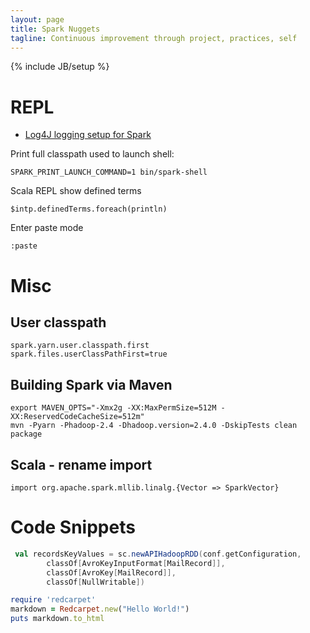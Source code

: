 ```yaml
---
layout: page
title: Spark Nuggets
tagline: Continuous improvement through project, practices, self
---
```

{% include JB/setup %}

# REPL

* [Log4J logging setup for Spark](http://stackoverflow.com/questions/25193488/how-to-turn-off-info-logging-in-pyspark)

Print full classpath used to launch shell:
     
    SPARK_PRINT_LAUNCH_COMMAND=1 bin/spark-shell

Scala REPL show defined terms
   
    $intp.definedTerms.foreach(println)

Enter paste mode

    :paste
    
# Misc

## User classpath
    spark.yarn.user.classpath.first
    spark.files.userClassPathFirst=true
    
## Building Spark via Maven

    export MAVEN_OPTS="-Xmx2g -XX:MaxPermSize=512M -XX:ReservedCodeCacheSize=512m"
    mvn -Pyarn -Phadoop-2.4 -Dhadoop.version=2.4.0 -DskipTests clean package

## Scala - rename import

    import org.apache.spark.mllib.linalg.{Vector => SparkVector}


# Code Snippets

```scala
 val recordsKeyValues = sc.newAPIHadoopRDD(conf.getConfiguration,
        classOf[AvroKeyInputFormat[MailRecord]],
        classOf[AvroKey[MailRecord]],
        classOf[NullWritable])
```

```ruby
require 'redcarpet'
markdown = Redcarpet.new("Hello World!")
puts markdown.to_html
```
